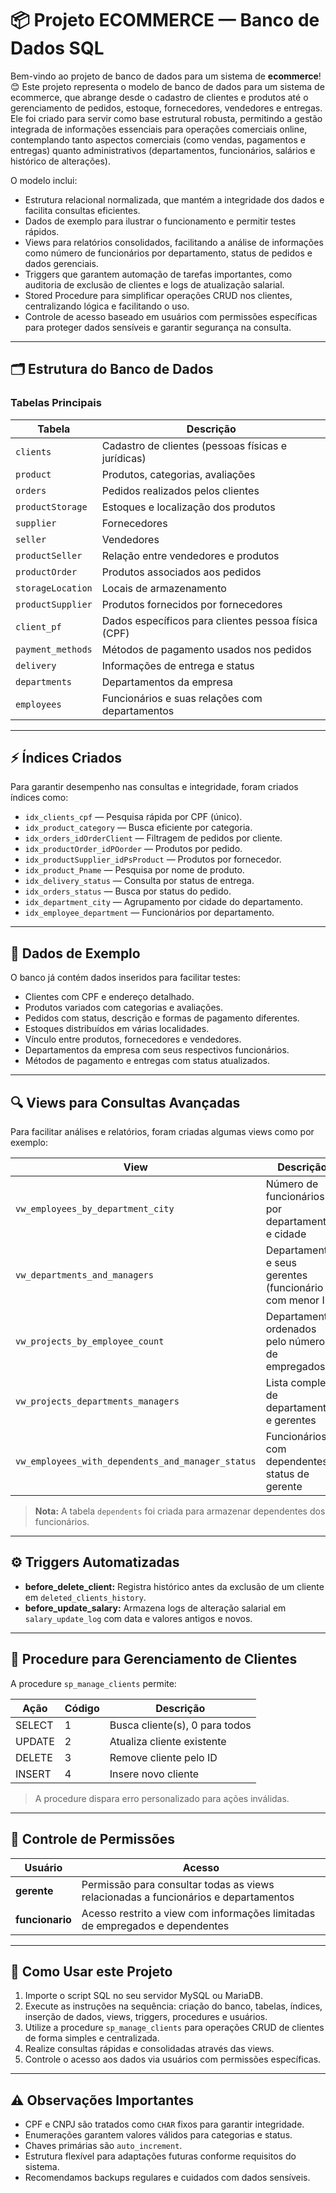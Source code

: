 # 📦 Projeto ECOMMERCE — Banco de Dados SQL

Bem-vindo ao projeto de banco de dados para um sistema de **ecommerce**!  😊
Este projeto representa o modelo de banco de dados para um sistema de ecommerce, que abrange desde o cadastro de clientes e produtos até o gerenciamento de pedidos, estoque, fornecedores, vendedores e entregas.
Ele foi criado para servir como base estrutural robusta, permitindo a gestão integrada de informações essenciais para operações comerciais online, contemplando tanto aspectos comerciais (como vendas, pagamentos e entregas) quanto administrativos (departamentos, funcionários, salários e histórico de alterações).

O modelo inclui:

- Estrutura relacional normalizada, que mantém a integridade dos dados e facilita consultas eficientes.
- Dados de exemplo para ilustrar o funcionamento e permitir testes rápidos.
- Views para relatórios consolidados, facilitando a análise de informações como número de funcionários por departamento, status de pedidos e dados gerenciais.
- Triggers que garantem automação de tarefas importantes, como auditoria de exclusão de clientes e logs de atualização salarial.
- Stored Procedure para simplificar operações CRUD nos clientes, centralizando lógica e facilitando o uso.
- Controle de acesso baseado em usuários com permissões específicas para proteger dados sensíveis e garantir segurança na consulta.

---

## 🗂 Estrutura do Banco de Dados

### Tabelas Principais

| Tabela               | Descrição                                                    |
|----------------------|--------------------------------------------------------------|
| `clients`            | Cadastro de clientes (pessoas físicas e jurídicas)           |
| `product`            | Produtos, categorias, avaliações                              |
| `orders`             | Pedidos realizados pelos clientes                             |
| `productStorage`     | Estoques e localização dos produtos                           |
| `supplier`           | Fornecedores                                                 |
| `seller`             | Vendedores                                                  |
| `productSeller`      | Relação entre vendedores e produtos                           |
| `productOrder`       | Produtos associados aos pedidos                               |
| `storageLocation`    | Locais de armazenamento                                       |
| `productSupplier`    | Produtos fornecidos por fornecedores                          |
| `client_pf`          | Dados específicos para clientes pessoa física (CPF)          |
| `payment_methods`    | Métodos de pagamento usados nos pedidos                      |
| `delivery`           | Informações de entrega e status                               |
| `departments`        | Departamentos da empresa                                      |
| `employees`          | Funcionários e suas relações com departamentos                |

---

## ⚡ Índices Criados

Para garantir desempenho nas consultas e integridade, foram criados índices como:

- `idx_clients_cpf` — Pesquisa rápida por CPF (único).
- `idx_product_category` — Busca eficiente por categoria.
- `idx_orders_idOrderClient` — Filtragem de pedidos por cliente.
- `idx_productOrder_idPOorder` — Produtos por pedido.
- `idx_productSupplier_idPsProduct` — Produtos por fornecedor.
- `idx_product_Pname` — Pesquisa por nome de produto.
- `idx_delivery_status` — Consulta por status de entrega.
- `idx_orders_status` — Busca por status do pedido.
- `idx_department_city` — Agrupamento por cidade do departamento.
- `idx_employee_department` — Funcionários por departamento.

---

## 📝 Dados de Exemplo

O banco já contém dados inseridos para facilitar testes:

- Clientes com CPF e endereço detalhado.
- Produtos variados com categorias e avaliações.
- Pedidos com status, descrição e formas de pagamento diferentes.
- Estoques distribuídos em várias localidades.
- Vínculo entre produtos, fornecedores e vendedores.
- Departamentos da empresa com seus respectivos funcionários.
- Métodos de pagamento e entregas com status atualizados.

---

## 🔍 Views para Consultas Avançadas

Para facilitar análises e relatórios, foram criadas algumas views como por exemplo:

| View                                 | Descrição                                            |
|-------------------------------------|------------------------------------------------------|
| `vw_employees_by_department_city`   | Número de funcionários por departamento e cidade     |
| `vw_departments_and_managers`        | Departamentos e seus gerentes (funcionário com menor ID) |
| `vw_projects_by_employee_count`      | Departamentos ordenados pelo número de empregados    |
| `vw_projects_departments_managers`   | Lista completa de departamentos e gerentes           |
| `vw_employees_with_dependents_and_manager_status` | Funcionários com dependentes e status de gerente     |

> **Nota:** A tabela `dependents` foi criada para armazenar dependentes dos funcionários.

---

## ⚙️ Triggers Automatizadas

- **before_delete_client:** Registra histórico antes da exclusão de um cliente em `deleted_clients_history`.
- **before_update_salary:** Armazena logs de alteração salarial em `salary_update_log` com data e valores antigos e novos.

---

## 🔄 Procedure para Gerenciamento de Clientes

A procedure `sp_manage_clients` permite:

| Ação     | Código | Descrição                             |
|----------|--------|-------------------------------------|
| SELECT   | 1      | Busca cliente(s), 0 para todos      |
| UPDATE   | 2      | Atualiza cliente existente           |
| DELETE   | 3      | Remove cliente pelo ID               |
| INSERT   | 4      | Insere novo cliente                  |

> A procedure dispara erro personalizado para ações inválidas.

---

## 🔐 Controle de Permissões

| Usuário   | Acesso                                                             |
|-----------|-------------------------------------------------------------------|
| **gerente**  | Permissão para consultar todas as views relacionadas a funcionários e departamentos |
| **funcionario** | Acesso restrito a view com informações limitadas de empregados e dependentes    |

---

## 🚀 Como Usar este Projeto

1. Importe o script SQL no seu servidor MySQL ou MariaDB.
2. Execute as instruções na sequência: criação do banco, tabelas, índices, inserção de dados, views, triggers, procedures e usuários.
3. Utilize a procedure `sp_manage_clients` para operações CRUD de clientes de forma simples e centralizada.
4. Realize consultas rápidas e consolidadas através das views.
5. Controle o acesso aos dados via usuários com permissões específicas.

---

## ⚠️ Observações Importantes

- CPF e CNPJ são tratados como `CHAR` fixos para garantir integridade.
- Enumerações garantem valores válidos para categorias e status.
- Chaves primárias são `auto_increment`.
- Estrutura flexível para adaptações futuras conforme requisitos do sistema.
- Recomendamos backups regulares e cuidados com dados sensíveis.


